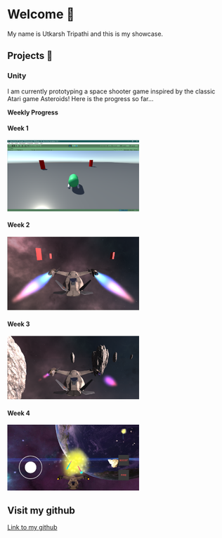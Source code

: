 # Welcome 🐌

My name is Utkarsh Tripathi and this is my showcase.

## Projects 🔧

### Unity 

I am currently prototyping a space shooter game inspired by 
the classic Atari game Asteroids! Here is the progress so 
far... 

**Weekly Progress**

#### Week 1

<img src="./media/week1.png" alt="drawing" width="300"/>

#### Week 2

<img src="./media/week2.png" alt="drawing" width="300"/>

#### Week 3

<img src="./media/week3.png" alt="drawing" width="300"/>

#### Week 4

<img src="./media/week4.png" alt="drawing" width="300"/>


## Visit my github

[Link to my github](https://github.com/tripathiu)
